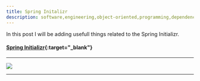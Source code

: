```yaml
---
title: Spring Initalizr
description: software,engineering,object-oriented,programming,dependency,spring,initializer,intializr
---
```


In this post I will be adding usefull things related to the Spring Initializr.

#### [Spring Initializr](https://start.spring.io){:target="_blank"}

---
![]({{site.baseurl}}/images/spring_initializr.png)

---
